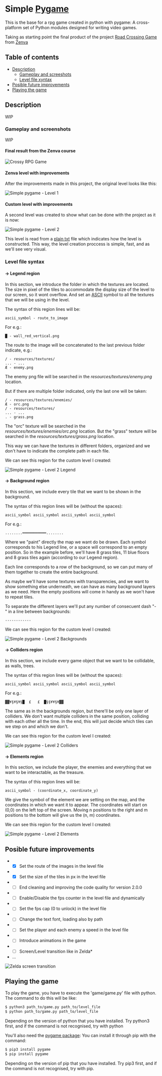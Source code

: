 # Simple [Pygame](https://www.pygame.org/)

This is the base for a rpg game created in python with pygame: A cross-platform set of Python modules designed for writing video games.

Taking as starting point the final product of the project [Road Crossing Game](https://academy.zenva.com/product/python-programming-mini-degree/) from [Zenva](https://academy.zenva.com/)

## Table of contents

- [Description](#description)
  - [Gameplay and screeshots](#gameplay-and-screenshots)
  - [Level file xyntax](#level-file-syntax)
- [Posible future improvements](#posible-future-improvements)
- [Playing the game](#playing-the-game)

## Description

WIP

### Gameplay and screenshots

WIP

#### Final result from the Zenva course

![Crossy RPG Game](https://github.com/AlejandroFraga/simple-pygame/images/Crossy_RPG_Game.gif)

#### Zenva level with improvements

After the improvements made in this project, the original level looks like this:

![Simple pygame - Level 1](https://github.com/AlejandroFraga/simple-pygame/images/Level_1.gif)

#### Custom level with improvements

A second level was created to show what can be done with the project as it is now:

![Simple pygame - Level 2](https://github.com/AlejandroFraga/simple-pygame/images/Level_2.gif)

This level is read from a [plain txt](https://github.com/AlejandroFraga/simple-pygame/tree/main/game/resources/levels/level_2.txt) file which indicates how the level is constructed. This way, the level creation proccess is simple, fast, and as we'll see very visual.

### Level file syntax

#### -> Legend region

In this section, we introduce the folder in which the textures are located.
The size in pixel of the tiles to accommodate the display size of the level to our screen, so it wont overflow.
And set an [ASCII](https://theasciicode.com.ar) symbol to all the textures that we will be using in the level.

The syntax of this region lines will be:
```
ascii_symbol - route_to_image
```

For e.g.:

```
█ - wall_red_vertical.png
```

The route to the image will be concatenated to the last previous folder indicate, e.g.:

```
/ - resources/textures/
... - ...
Æ - enemy.png
```

The enemy png file will be searched in the *resources/textures/enemy.png* location.

But if there are multiple folder indicated, only the last one will be taken:

```
/ - resources/textures/enemies/
Æ - orc.png
/ - resources/textures/
... - ...
. - grass.png
```

The "orc" texture will be searched in the *resources/textures/enemies/orc.png* location.
But the "grass" texture will be searched in the *resources/textures/grass.png* location.

This way we can have the textures in different folders, organized and we don't have to indicate the complete path in each file.

We can see this region for the custom level I created:

![Simple pygame - Level 2 Legend](https://github.com/AlejandroFraga/simple-pygame/images/Level_2_Legend.png)

#### -> Background region

In this section, we include every tile that we want to be shown in the background.

The syntax of this region lines will be (without the spaces):

```
ascii_symbol ascii_symbol ascii_symbol ascii_symbol
```

For e.g.:

```
........═══════════........
```

Where we "paint" directly the map we want do be drawn.
Each symbol corresponds to his Legend line, or a space will correspond to an empty position.
So in the example before, we'll have 8 grass tiles, 11 blue floors and 8 grass tiles again (according to our Legend region).

Each line corresponds to a row of the background, so we can put many of them together to create the entire background.

As maybe we'll have some textures with transparencies, and we want to show something else underneath, we can have as many background layers as we need. Here the empty positions will come in handy as we won't have to repeat tiles.

To separate the different layers we'll put any number of consecuent dash "-" in a line between backgrounds:

```
------------
```

We can see this region for the custom level I created:

![Simple pygame - Level 2 Backgrounds](https://github.com/AlejandroFraga/simple-pygame/images/Level_2_Background.png)

#### -> Colliders region

In this section, we include every game object that we want to be collidable, as walls, trees.

The syntax of this region lines will be (without the spaces):

```
ascii_symbol ascii_symbol ascii_symbol ascii_symbol
```

For e.g.:

```
▓▓¥§¥§¥§█  £   £  █§§¥¥§¥▓▓
```

The same as in the backgrounds region, but there'll be only one layer of colliders.
We don't want multiple colliders in the same position, colliding with each other all the time.
In the end, this will just decide which tiles can we step on and which we don't.

We can see this region for the custom level I created:

![Simple pygame - Level 2 Colliders](https://github.com/AlejandroFraga/simple-pygame/images/Level_2_Colliders.png)

#### -> Elements region

In this section, we include the player, the enemies and everything that we want to be interactable, as the treasure.

The syntax of this region lines will be:

```
ascii_symbol - (coordinate_x, coordinate_y)
```

We give the symbol of the element we are setting on the map, and the coordinates in which we want it to appear.
The coordinates will start on (0,0) on the left top of the screen.
Moving n positions to the right and m positions to the bottom will give us the (n, m) coordinates.

We can see this region for the custom level I created:

![Simple pygame - Level 2 Elements](https://github.com/AlejandroFraga/simple-pygame/images/Level_2_Elements.png)

## Posible future improvements

 - - [X] Set the route of the images in the level file
 - - [X] Set the size of the tiles in px in the level file
 - - [ ] End cleaning and improving the code quality for version 2.0.0
 - - [ ] Enable/Disable the fps counter in the level file and dynamically
 - - [ ] Set the fps cap (0 to unlock) in the level file
 - - [ ] Change the text font, loading also by path
 - - [ ] Set the player and each enemy a speed in the level file
 - - [ ] Introduce animations in the game
 - - [ ] Screen/Level transition like in Zelda*
 - ...

![Zelda screen transition](https://habrastorage.org/getpro/habr/post_images/ae7/c29/539/ae7c295393f6706e17e788e0a1cc39e7.gif)

## Playing the game

To play the game, you have to execute the 'game/game.py' file with python.
The command to do this will be like:

```sh
$ python3 path_to/game.py path_to/level_file
$ python path_to/game.py path_to/level_file
```

Depending on the version of python that you have installed.
Try python3 first, and if the command is not recognised, try with python

You'll also need the [pygame package](https://github.com/pygame/pygame):
You can install it through pip with the command:

```sh
$ pip3 install pygame
$ pip install pygame
```

Depending on the version of pip that you have installed.
Try pip3 first, and if the command is not recognised, try with pip.

